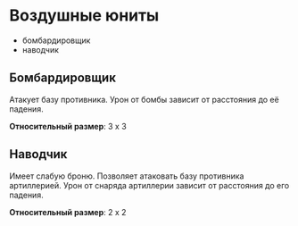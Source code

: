 # Воздушные юниты

- бомбардировщик
- наводчик

## Бомбардировщик

Атакует базу противника. Урон от бомбы зависит от расстояния до её падения.

**Относительный размер**: 3 x 3

## Наводчик

Имеет слабую броню.
Позволяет атаковать базу противника артиллерией.
Урон от снаряда артиллерии зависит от расстояния до его падения.

**Относительный размер**: 2 x 2